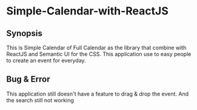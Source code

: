 # Simple-Calendar-with-ReactJS

## Synopsis
This is Simple Calendar of Full Calendar as the library that combine with ReactJS and Semantic UI for the CSS. This application use to easy people to create an event for everyday.

## Bug & Error
This application still doesn't have a feature to drag & drop the event. And the search still not working
